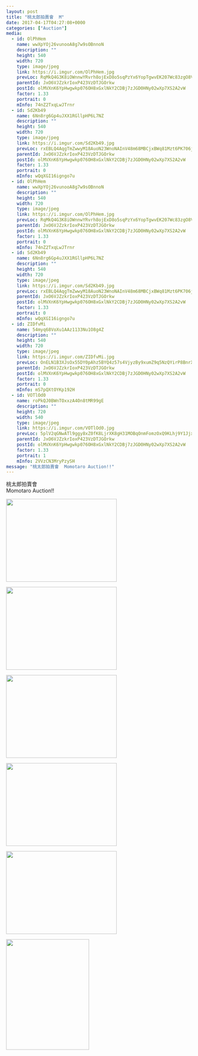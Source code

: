 ```yaml
---
layout: post
title: "桃太郎拍賣會  M" 
date: 2017-04-17T04:27:08+0000 
categories: ["Auction"] 
media:
  - id: OlPhHem
    name: wwXpYOj26vunooA8g7w9sOBnnoN
    description: ""   
    height: 540
    width: 720
    type: image/jpeg
    link: https://i.imgur.com/OlPhHem.jpg
    prevLoc: RqMkQ4G3K8iOWnnwYRvrh8ojExD8o5sqPzYx6YopTgwvEK207Wc83zgO8V86Ijyzqy0wP7FRyGXQjgAPF78qBYBwxPuP36y5JrqGcnorDB1v88iVL00R2jLDH3mAXnr8ymun1JVAwGWgfRnqQ2Xo14upwLBJ9OgQfDolmDExA2FqKK6oRBkjfR3Qw99gBrS6BMOQgmJXf2M2MLzBv1tB0p8Bj9AmCqV1PXln8LSLOvmjZZ5WsA7pggP37yu5wAQry0lBILE
    parentId: JxO6VJZzkrIoxP423VzDTJGOrkw
    postId: olMVXnK6YpHwgwkp076OH8xGxlNkY2CDBj7zJGD0HNy02wXp7XS2A2vW
    factor: 1.33
    portrait: 0
    mInfo: 74nZ2TxqLwJTrnr
  - id: Sd2Kb49
    name: 6Nn8rg6Gp4uJXX1RGllpHP6L7NZ
    description: ""   
    height: 540
    width: 720
    type: image/jpeg
    link: https://i.imgur.com/Sd2Kb49.jpg
    prevLoc: rxEBLQ4AqgTmZwwyM18AuoN23WnoNAInV48m68MBCjxBWq81Mzt6PK706j65uvO0oOz1QEs769yMDgzoiDlQoX6Nq3HoKmL8mW56iyvkWmRxpqiO6O1rRG5zfVwnqGK1WgsPRgzZKDgwTLkLlLYZ75CkwwBoV3oNIOlwBORjZgIR11jOr67PHknOwMMoDoUVn4xABw75iyBgZNVn39s60mXoGK8jtznAwO3g9BTA0XWMV13PHk5xvP0BG1snrV8kgBw9HrZ
    parentId: JxO6VJZzkrIoxP423VzDTJGOrkw
    postId: olMVXnK6YpHwgwkp076OH8xGxlNkY2CDBj7zJGD0HNy02wXp7XS2A2vW
    factor: 1.33
    portrait: 0
    mInfo: wQqXGI16igngo7u
  - id: OlPhHem
    name: wwXpYOj26vunooA8g7w9sOBnnoN
    description: ""   
    height: 540
    width: 720
    type: image/jpeg
    link: https://i.imgur.com/OlPhHem.jpg
    prevLoc: RqMkQ4G3K8iOWnnwYRvrh8ojExD8o5sqPzYx6YopTgwvEK207Wc83zgO8V86Ijyzqy0wP7FRyGXQjgAPF78qBYBwxPuP36y5JrqGcnorDB1v88iVL00R2jLDH3mAXnr8ymun1JVAwGWgfRnqQ2Xo14upwLBJ9OgQfDolmDExA2FqKK6oRBkjfR3Qw99gBrS6BMOQgmJXf2M2MLzBv1tB0p8Bj9AmCqV1PXln8LSLOvmjZZ5WsA7pggP37yu5wAQry0lBILE
    parentId: JxO6VJZzkrIoxP423VzDTJGOrkw
    postId: olMVXnK6YpHwgwkp076OH8xGxlNkY2CDBj7zJGD0HNy02wXp7XS2A2vW
    factor: 1.33
    portrait: 0
    mInfo: 74nZ2TxqLwJTrnr
  - id: Sd2Kb49
    name: 6Nn8rg6Gp4uJXX1RGllpHP6L7NZ
    description: ""   
    height: 540
    width: 720
    type: image/jpeg
    link: https://i.imgur.com/Sd2Kb49.jpg
    prevLoc: rxEBLQ4AqgTmZwwyM18AuoN23WnoNAInV48m68MBCjxBWq81Mzt6PK706j65uvO0oOz1QEs769yMDgzoiDlQoX6Nq3HoKmL8mW56iyvkWmRxpqiO6O1rRG5zfVwnqGK1WgsPRgzZKDgwTLkLlLYZ75CkwwBoV3oNIOlwBORjZgIR11jOr67PHknOwMMoDoUVn4xABw75iyBgZNVn39s60mXoGK8jtznAwO3g9BTA0XWMV13PHk5xvP0BG1snrV8kgBw9HrZ
    parentId: JxO6VJZzkrIoxP423VzDTJGOrkw
    postId: olMVXnK6YpHwgwkp076OH8xGxlNkY2CDBj7zJGD0HNy02wXp7XS2A2vW
    factor: 1.33
    portrait: 0
    mInfo: wQqXGI16igngo7u
  - id: ZIDfvMi
    name: 54myq68VoXu1AAz1133Nu1O8g4Z
    description: ""   
    height: 540
    width: 720
    type: image/jpeg
    link: https://i.imgur.com/ZIDfvMi.jpg
    prevLoc: OnELN1B3XJsOx55DY0pAhz5BYQ4z57s4VjyzBy9xumZ9q5NzQYirP8BnrXrmiD6A46QnLyF6n7KDMw3lhP2y4G57X5Im2VP3BV0Xt7NljQYWgOcvEvOLZkBpIDOq61J88EHwYk4Bll5PF9LBZnOWJOuoDRGDxEzyu2EWq2D5R8slGGJL6wQyIo2JAEEG4kSlo40mVjk4s28ArXWgPPHKBXzAR8BpcD0BBnVQDJSJvqDoWv1msNjxKyDLXWf3nZrWXLQ5syV
    parentId: JxO6VJZzkrIoxP423VzDTJGOrkw
    postId: olMVXnK6YpHwgwkp076OH8xGxlNkY2CDBj7zJGD0HNy02wXp7XS2A2vW
    factor: 1.33
    portrait: 0
    mInfo: mS7pQXtOYKp192H
  - id: VOTlOd0
    name: roPkQJ0BWnTOxxzA4On8tMR99gE
    description: ""   
    height: 720
    width: 540
    type: image/jpeg
    link: https://i.imgur.com/VOTlOd0.jpg
    prevLoc: 5plV2qGNwATl9ggy8xZ0fK8LjrXK8gH31MOBqOnmFomzOxQ9KLhj9Y1JjxjEiR7N31nwMXumLEJk7qBPi9E2qyRJ6LtVpkDrK811FWZ0yPzXNGhqQnnY0KQMcL3MmJjyzwuQkoqOBGYrHBvQjozy2liJBOMG00NwskN2KkE1GVHMRR13qv9BtpVJ300RWRCW65K8GRy6fw3k08YAQ0U9k7JjvQLNCmzEqmjVmMi7RYPRwLQVH6xONAMZlOfGwXowB50mcD1
    parentId: JxO6VJZzkrIoxP423VzDTJGOrkw
    postId: olMVXnK6YpHwgwkp076OH8xGxlNkY2CDBj7zJGD0HNy02wXp7XS2A2vW
    factor: 1.33
    portrait: 1
    mInfo: 2VVzCN3MryPzySH
message: "桃太郎拍賣會  Momotaro Auction!!"
---
```


桃太郎拍賣會  
Momotaro Auction!!


[//]: #media:  
<a href="https://i.imgur.com/OlPhHem.jpg"><img src="https://i.imgur.com/OlPhHem.jpg" height="225" width="300" /></a> 
  

<a href="https://i.imgur.com/Sd2Kb49.jpg"><img src="https://i.imgur.com/Sd2Kb49.jpg" height="225" width="300" /></a> 
  

<a href="https://i.imgur.com/OlPhHem.jpg"><img src="https://i.imgur.com/OlPhHem.jpg" height="225" width="300" /></a> 
  

<a href="https://i.imgur.com/Sd2Kb49.jpg"><img src="https://i.imgur.com/Sd2Kb49.jpg" height="225" width="300" /></a> 
  

<a href="https://i.imgur.com/ZIDfvMi.jpg"><img src="https://i.imgur.com/ZIDfvMi.jpg" height="225" width="300" /></a> 
  

<a href="https://i.imgur.com/VOTlOd0.jpg"><img src="https://i.imgur.com/VOTlOd0.jpg" height="300" width="225" /></a> 
 
